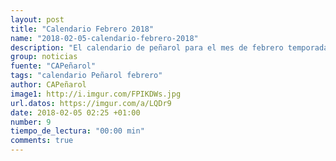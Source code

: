 ```yaml
---
layout: post
title: "Calendario Febrero 2018"
name: "2018-02-05-calendario-febrero-2018"
description: "El calendario de peñarol para el mes de febrero temporada 2018"
group: noticias
fuente: "CAPeñarol"
tags: "calendario Peñarol febrero"
author: CAPeñarol 
image1: http://i.imgur.com/FPIKDWs.jpg
url.datos: https://imgur.com/a/LQDr9
date: 2018-02-05 02:25 +01:00
number: 9
tiempo_de_lectura: "00:00 min"
comments: true
---
```


<!--<img src="http://i.imgur.com/FPIKDWs.jpg">-->

